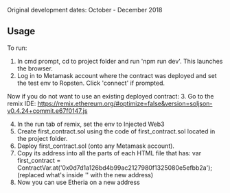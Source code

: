 Original development dates: October - December 2018

## Usage
To run:

1. In cmd prompt, cd to project folder and run 'npm run dev'. This launches the browser.
2. Log in to Metamask account where the contract was deployed and set the test env to Ropsten. Click 'connect' if prompted.

Now if you do not want to use an existing deployed contract:
3. Go to the remix IDE:
https://remix.ethereum.org/#optimize=false&version=soljson-v0.4.24+commit.e67f0147.js

4. In the run tab of remix, set the env to Injected Web3
5. Create first_contract.sol using the code of first_contract.sol located in the project folder.
6. Deploy first_contract.sol (onto any Metamask account). 
7. Copy its address into all the parts of each HTML file that has:
 var first_contract = ContractVar.at('0x0d7d1a126bd4b99ac2127980f1325080e5efbb2a');
 (replaced what's inside '' with the new address)
8. Now you can use Etheria on a new address